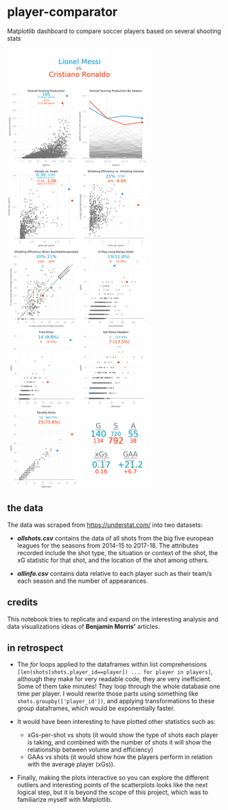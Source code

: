 # player-comparator
Matplotlib dashboard to compare soccer players based on several shooting stats

![Dashboard Sample](https://github.com/4ndyparr/player-comparator/blob/master/dashboard_sample.png)

## the data

The data was scraped from https://understat.com/ into two datasets:
      
* _**allshots.csv**_ contains the data of all shots from the big five european leagues for the seasons
from 2014-15 to 2017-18. The attributes recorded include the shot type, the situation or context
of the shot, the xG statistic for that shot, and the location of the shot among others. 
        
* _**allinfo.csv**_ contains data relative to each player such as their team/s each season and the
number of appearances.
        
## credits

This notebook tries to replicate and expand on the interesting analysis and data visualizations
ideas of __Benjamin Morris'__ articles.
        
## in retrospect

* The _for_ loops applied to the dataframes within list comprehensions
`[len(shots[shots.player_id==player]) ... for player in players]`,
although they make for very readable code, they are very inefficient. Some of them take minutes!
They loop through the whole database one time per player. I would rewrite those parts using something
like `shots.groupby(['player_id'])`, and applying transformations to these group dataframes,
which would be exponentially faster.
        
* It would have been interesting to have plotted other statistics such as:
  * xGs-per-shot vs shots (it would show the type of shots each player is taking, and combined with
      the number of shots it will show the relationship between volume and efficiency)
  * GAAs vs shots (it would show how the players perform in relation with the average player (xGs)).
    
* Finally, making the plots interactive so you can explore the different outliers and interesting
points of the scatterplots looks like the next logical step, but it is beyond the scope of this
project, which was to familiarize myself with Matplotlib.
